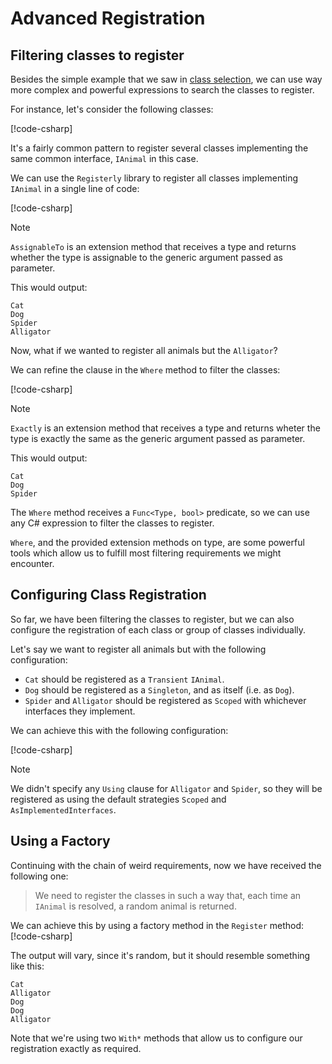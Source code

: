 # Advanced Registration

## Filtering classes to register
Besides the simple example that we saw in [class selection](getting-started/class-selection.md),
we can use way more complex and powerful expressions to search the classes to register.

For instance, let's consider the following classes:

[!code-csharp[](samples/Registerly.Samples.AdvancedRegistration/Animals/Services.cs)]

It's a fairly common pattern to register several classes implementing the same common interface,
`IAnimal` in this case. 

We can use the `Registerly` library to register all classes implementing
`IAnimal` in a single line of code:

[!code-csharp[](samples/Registerly.Samples.AdvancedRegistration/Animals/Sample.cs?highlight=13-15)]

> [!NOTE]
> `AssignableTo` is an extension method that receives a type and returns whether the type 
is assignable to the generic argument passed as parameter.

This would output:

```
Cat
Dog
Spider
Alligator
```

Now, what if we wanted to register all animals but the `Alligator`?

We can refine the clause in the `Where` method to filter the classes:

[!code-csharp[](samples/Registerly.Samples.AdvancedRegistration/Animals/Sample2.cs?highlight=13-15)]

> [!NOTE]
> `Exactly` is an extension method that receives a type and returns wheter the type
is exactly the same as the generic argument passed as parameter.

This would output:

```
Cat
Dog
Spider
```

The `Where` method  receives a `Func<Type, bool>` predicate, so we can use any C# expression to filter 
the classes to register.

`Where`, and the provided extension methods on type, are some powerful tools which allow us to
fulfill most filtering requirements we might encounter.

## Configuring Class Registration
So far, we have been filtering the classes to register, but we can also configure the registration
of each class or group of classes individually.

Let's say we want to register all animals but with the following configuration:

- `Cat` should be registered as a `Transient` `IAnimal`.
- `Dog` should be registered as a `Singleton`, and as itself (i.e. as `Dog`).
- `Spider` and `Alligator` should be registered as `Scoped` with whichever interfaces they implement.

We can achieve this with the following configuration:

[!code-csharp[](samples/Registerly.Samples.AdvancedRegistration/Animals/Sample3.cs?highlight=15-21)]

> [!NOTE]
> We didn't specify any `Using` clause for `Alligator` and `Spider`, so they will 
be registered as using the default strategies `Scoped` and `AsImplementedInterfaces`.

## Using a Factory
Continuing with the chain of weird requirements, now we have received the following one:

> We need to register the classes in such a way that, each time an `IAnimal` is resolved,
a random animal is returned.

We can achieve this by using a factory method in the `Register` method:
[!code-csharp[](samples/Registerly.Samples.AdvancedRegistration/Animals/Sample4.cs?highlight=15-25)]

The output will vary, since it's random, but it should resemble something like this:

```
Cat
Alligator
Dog
Dog
Alligator
```

Note that we're using two `With*` methods that allow us to configure our registration
exactly as required.